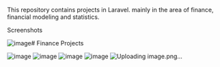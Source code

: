 This repository contains projects in Laravel. mainly in the area of finance, financial modeling and statistics.

Screenshots

![image](https://github.com/user-attachments/assets/de44df0e-fc48-44eb-94e6-47f4ab49d1bf)# Finance Projects


![image](https://github.com/user-attachments/assets/f591f58f-7dfc-472d-83ef-dc93f825502a)
![image](https://github.com/user-attachments/assets/3df926dc-9fac-4ef1-a6a7-183a182b8696)
![image](https://github.com/user-attachments/assets/cdcfe16e-1152-4339-b273-de5aa358ba52)
![image](https://github.com/user-attachments/assets/866347db-54cf-4d5b-a0c6-5a254fb0380f)
![Uploading image.png…]()




